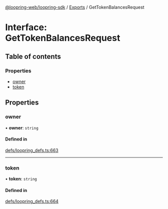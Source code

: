 [@loopring-web/loopring-sdk](../README.md) / [Exports](../modules.md) / GetTokenBalancesRequest

# Interface: GetTokenBalancesRequest

## Table of contents

### Properties

- [owner](GetTokenBalancesRequest.md#owner)
- [token](GetTokenBalancesRequest.md#token)

## Properties

### owner

• **owner**: `string`

#### Defined in

[defs/loopring_defs.ts:663](https://github.com/Loopring/loopring_sdk/blob/18accaa/src/defs/loopring_defs.ts#L663)

___

### token

• **token**: `string`

#### Defined in

[defs/loopring_defs.ts:664](https://github.com/Loopring/loopring_sdk/blob/18accaa/src/defs/loopring_defs.ts#L664)
